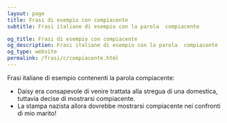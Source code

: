 ```yaml
---
layout: page
title: Frasi di esempio con compiacente 
subtitle: Frasi italiane di esempio con la parola  compiacente

og_title: Frasi di esempio con compiacente 
og_description: Frasi italiane di esempio con la parola  compiacente
og_type: website
permalink: /frasi/c/compiacente.html
---
```


Frasi italiane di esempio contenenti la parola compiacente:


- Daisy era consapevole di venire trattata alla stregua di una domestica, tuttavia decise di mostrarsi compiacente.
- La stampa nazista allora dovrebbe mostrarsi compiacente nei confronti di mio marito!
